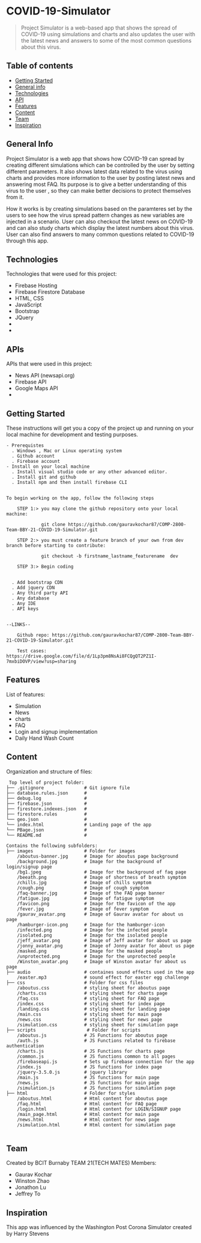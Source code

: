 # COVID-19-Simulator
> Project Simulator is a web-based app that shows the spread of COVID-19 using simulations and charts and also updates the user with the latest news and answers to some
of the most common questions about this virus.

## Table of contents
* [Getting Started](#instructions)
* [General info](#general-info)
* [Technologies](#technologies)
* [API](#api)
* [Features](#features)
* [Content](#content)
* [Team](#team)
* [Inspiration](#inspiration)


## General Info

Project Simulator is a web app that shows how COVID-19 can spread  by creating different simulations which can be controlled by the user 
by setting different parameters. It also shows latest data related to the virus using charts and provides more information to the user by posting latest news 
and answering most FAQ. Its purpose is to give a better understanding of this virus to the user , so they can make better decisions to protect themselves from it.

How it works is by creating simulations based on the paramteres set by the users to see how the virus spread pattern changes as new variables are injected in a scenario. User 
can also checkout the latest news on COVID-19 and can also study charts which display the latest numbers about this virus. User can also find answers to many common questions
related to COVID-19 through this app. 


## Technologies
Technologies that were used for this project:

- Firebase Hosting
- Firebase Firestore Database
- HTML, CSS
- JavaScript
- Bootstrap
- JQuery
- 
-


## APIs
APIs that were used in this project:

- News API (newsapi.org)
- Firebase API
- Google Maps API
- 


## Getting Started
These instructions will get you a copy of the project up and running on your local machine for development and testing purposes.

    - Prerequistes
	  . Windows , Mac or Linux operating system
	  . Github account
	  . Firebase account
	- Install on your local machine
	  . Install visual studio code or any other advanced editor.
	  . Install git and github
	  . Install npm and then install firebase CLI 
	  

	To begin working on the app, follow the following steps 
		
		STEP 1:> you may clone the github repository onto your local machine:
				
				 git clone https://github.com/gauravkochar87/COMP-2800-Team-BBY-21-COVID-19-Simulator.git
		
		STEP 2:> you must create a feature branch of your own from dev branch before starting to contribute:
				
	  			 git checkout -b firstname_lastname_featurename  dev
		
		STEP 3:> Begin coding 
	
	
	  . Add bootstrap CDN
	  . Add jquery CDN
	  . Any third party API
      . Any database
      . Any IDE	 
      . API keys 	
		
		
	--LINKS--
		
		Github repo: https://github.com/gauravkochar87/COMP-2800-Team-BBY-21-COVID-19-Simulator.git
	
		Test cases:  https://drive.google.com/file/d/1Lp3pm8NsAi8FCQgQT2PZ1I-7mxbiDOVP/view?usp=sharing



## Features

List of features:
- Simulation
- News
- charts
- FAQ
- Login and signup implementation
- Daily Hand Wash Count  



## Content
Organization and structure of files:

```
 Top level of project folder: 
├── .gitignore               # Git ignore file
├── database.rules.json      # 
├── debug.log                # 
├── firebase.json            # 
├── firestore.indexes.json   # 
├── firestore.rules          # 
└── geo.json                 #          
└── index.html               # Landing page of the app 
└── PBage.json               #      
└── README.md                #
          
Contains the following subfolders:
├── images                   # Folder for images
    /aboutus-banner.jpg      # Image for aboutus page background
    /background.jpg          # Image for the background of login/signup page
    /bg1.jpeg                # Image for the background of faq page
    /beeath.png              # Image of shortness of breath symptom
    /chills.jpg              # Image of chills symptom
    /cough.png               # Image of cough symptom
    /faq-banner.jpg          # Image of the FAQ page banner
    /fatigue.jpg             # Image of fatigue symptom
    /favicon.png             # Image for the favicon of the app
    /fever.jpg	             # Image of fever symptom
    /gaurav_avatar.png       # Image of Gaurav avatar for about us page
    /hamburger-icon.png      # Image for the hamburger-icon
    /infected.png            # Image for the infected people
    /isolated.png            # Image for the isolated people
	/jeff_avatar.png		 # Image of Jeff avatar for about us page
	/jonny_avatar.png        # Image of Jonny avatar for about us page
    /masked.png              # Image for the masked people
    /unprotected.png         # Image for the unprotected people
	/Winston_avatar.png		 # Image of Winston avatar for about us page
├── audio                    # containes sound effects used in the app
    /easter.mp3              # sound effect for easter egg challenge
├── css                      # Folder for css files
    /aboutus.css             # styling sheet for aboutus page
	/charts.css              # styling sheet for charts page
	/faq.css                 # styling sheet for FAQ page
	/index.css               # styling sheet for index page
	/landing.css             # styling sheet for landing page
	/main.css                # styling sheet for main page
	/news.css                # styling sheet for news page
	/simulation.css          # styling sheet for simulation page
├── scripts                   # Folder for scripts
    /aboutus.js              # JS Functions for aboutus page
    /auth.js                 # JS Functions related to firebase authentication
    /charts.js               # JS Functions for charts page
    /common.js               # JS functions common to all pages
	/firebaseapi.js          # Sets up firebase connection for the app
    /index.js                # JS functions for index page
    /jquery-3.5.0.js         # jquery library 
    /main.js                 # JS functions for main page
	/news.js                 # JS functions for main page
	/simulation.js           # JS functions for simulation page
├── html                     # Folder for styles
    /aboutus.html            # Html content for aboutus page
	/faq.html                # Html content for FAQ page
	/login.html              # Html content for LOGIN/SIGNUP page
	/main_page.html          # Html content for main page
	/news.html               # Html content for news page
	/simulation.html         # Html content for simulation page
    
``` 

## Team 

Created by  BCIT Burnaby TEAM 21(TECH MATES)
Members:
- Gaurav Kochar
- Winston Zhao
- Jonathon Lu
- Jeffrey To 
 
## Inspiration

This app was influenced by the Washington Post Corona Simulator created by Harry Stevens
